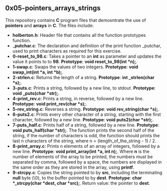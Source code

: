 ## 0x05-pointers_arrays_strings
This repository contains __C__ program files that demosntrate the use of __pointers__ and __arrays__ in __C__. The files include:
- __holberton.h__: Header file that contains all the function prototypes function.
- ___putchar.c__: The declaration and definition of the print function _putchar, used to print characters as required for this exercise.
- __0-reset_to_98.c__: Takes a pointer to an __int__ as parameter and updates the value it points to to __98__. __Prototype__: __void reset_to_98(int *n);__.
- __1-swap.c__: Swaps the values of two integers. __Prototype__: __void swap_int(int *a, int *b);__.
- __2-strlen.c__: Returns the length of a string. __Prototype__: __int _strlen(char *s);__.
- __3-puts.c__: Prints a string, followed by a new line, to stdout. __Prototype__: __void _puts(char *str);__.
- __4-print_rev.c__: Prints a string, in reverse, followed by a new line. __Prototype__: __void print_rev(char *s);__.
- __5-rev_string.c__: Reverses a string. __Prototype__: __void rev_string(char *s);__.
- __6-puts2.c__: Prints every other character of a string, starting with the first character, followed by a new line. __Prototype__: __void puts2(char *str);__.
- __7-puts_half.c__: Prints half of a string, followed by a new line. __Prototype__: __void puts_half(char *str);__. The function prints the second half of the string, if the number of characters is odd, the function should prints the last n characters of the string, where n = (length_of_the_string - 1) / 2.
- __8-print_array.c__: Prints n elements of an array of integers, followed by a new line.
__Prototype__: __void print_array(int *a, int n);__. Where __n__ is the number of elements of the array to be printed, the numbers must be separated by comma, followed by a space, the numbers are displayed in the same order as they are stored in the array, using __printf__.
- __9-strcpy.c__: Copies the string pointed to by __src__, including the terminating __null__ byte (\0), to the buffer pointed to by __dest__. __Prototype__: __char *_strcpy(char *dest, char *src);__. Return value: the pointer to __dest__.